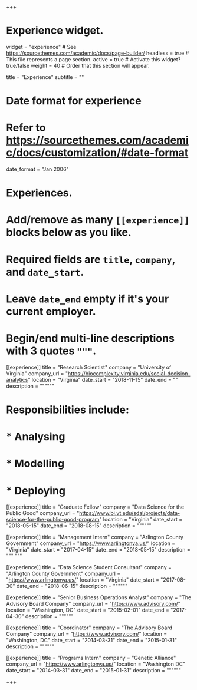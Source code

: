+++
# Experience widget.
widget = "experience"  # See https://sourcethemes.com/academic/docs/page-builder/
headless = true  # This file represents a page section.
active = true  # Activate this widget? true/false
weight = 40  # Order that this section will appear.

title = "Experience"
subtitle = ""

# Date format for experience
#   Refer to https://sourcethemes.com/academic/docs/customization/#date-format
date_format = "Jan 2006"

# Experiences.
#   Add/remove as many `[[experience]]` blocks below as you like.
#   Required fields are `title`, `company`, and `date_start`.
#   Leave `date_end` empty if it's your current employer.
#   Begin/end multi-line descriptions with 3 quotes `"""`.
[[experience]]
  title = "Research Scientist"
  company = "University of Virginia"
  company_url = "https://biocomplexity.virginia.edu/social-decision-analytics"
  location = "Virginia"
  date_start = "2018-11-15"
  date_end = ""
  description = """"""
  # Responsibilities include:
  # * Analysing
  # * Modelling
  # * Deploying

  [[experience]]
    title = "Graduate Fellow"
    company = "Data Science for the Public Good"
    company_url = "https://www.bi.vt.edu/sdal/projects/data-science-for-the-public-good-program"
    location = "Virginia"
    date_start = "2018-05-15"
    date_end = "2018-08-15"
    description = """"""

[[experience]]
  title = "Management Intern"
  company = "Arlington County Government"
  company_url = "https://www.arlingtonva.us/"
  location = "Virginia"
  date_start = "2017-04-15"
  date_end = "2018-05-15"
  description = """ """

 [[experience]]
  title = "Data Science Student Consultant"
  company = "Arlington County Government"
  company_url = "https://www.arlingtonva.us/"
  location = "Virginia"
  date_start = "2017-08-30"
  date_end = "2018-06-15"
  description = """"""

 [[experience]]
  title = "Senior Business Operations Analyst"
  company = "The Advisory Board Company"
  company_url = "https://www.advisory.com/"
  location = "Washington, DC"
  date_start = "2015-02-01"
  date_end = "2017-04-30"
  description = """"""

 [[experience]]
  title = "Coordinator"
  company = "The Advisory Board Company"
  company_url = "https://www.advisory.com/"
  location = "Washington, DC"
  date_start = "2014-03-31"
  date_end = "2015-01-31"
  description = """"""

  [[experience]]
   title = "Programs Intern"
   company = "Genetic Alliance"
   company_url = "https://www.arlingtonva.us/"
   location = "Washington DC"
   date_start = "2014-03-31"
   date_end = "2015-01-31"
   description = """"""

+++
